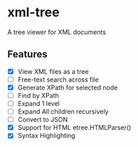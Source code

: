 # xml-tree
A tree viewer for XML documents

## Features
- [x] View XML files as a tree
- [ ] Free-text search across file
- [x] Generate XPath for selected node
- [ ] Find by XPath
- [ ] Expand 1 level
- [ ] Expand All children recursively
- [ ] Convert to JSON
- [x] Support for HTML etree.HTMLParser()
- [x] Syntax Highlighting